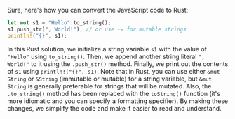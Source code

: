 Sure, here's how you can convert the JavaScript code to Rust:
```rust
let mut s1 = "Hello".to_string();
s1.push_str(", World!"); // or use += for mutable strings
println!("{}", s1);
```
In this Rust solution, we initialize a string variable `s1` with the value of `"Hello"` using `to_string()`. Then, we append another string literal `", World!"` to it using the `.push_str()` method. Finally, we print out the contents of `s1` using `println!("{}", s1)`.
Note that in Rust, you can use either `&mut String` or `&String` (immutable or mutable) for a string variable, but `&mut String` is generally preferable for strings that will be mutated. Also, the `.to_string()` method has been replaced with the `toString()` function (it's more idiomatic and you can specify a formatting specifier).
By making these changes, we simplify the code and make it easier to read and understand.
